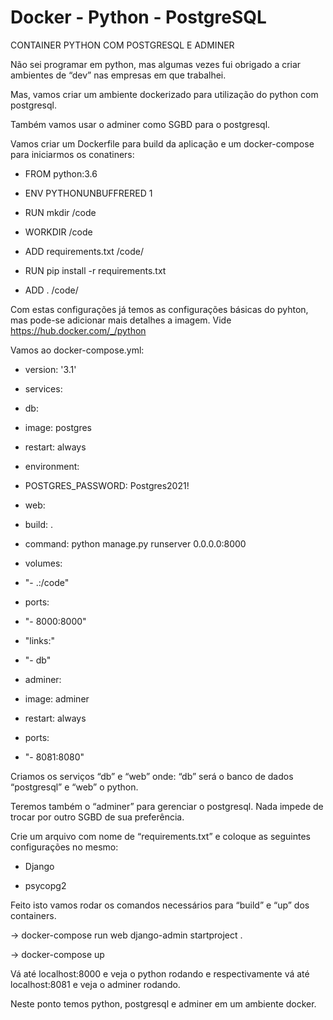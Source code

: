 # Docker - Python - PostgreSQL
CONTAINER PYTHON COM POSTGRESQL E ADMINER



Não sei programar em python, mas algumas vezes fui obrigado a criar ambientes de “dev” nas empresas em que trabalhei.

Mas, vamos criar um ambiente dockerizado para utilização do python com postgresql.

Também vamos usar o adminer como SGBD para o postgresql.



Vamos criar um Dockerfile para build da aplicação e um docker-compose para iniciarmos os conatiners:



- FROM python:3.6

- ENV PYTHONUNBUFFRERED 1

- RUN mkdir /code

- WORKDIR /code

- ADD requirements.txt /code/

- RUN pip install -r requirements.txt

- ADD . /code/



Com estas configurações já temos as configurações básicas do pyhton, mas pode-se adicionar mais detalhes a imagem. Vide https://hub.docker.com/_/python

Vamos ao docker-compose.yml:



- version: '3.1'

- services:

- db:

- image: postgres

- restart: always

- environment:

- POSTGRES_PASSWORD: Postgres2021!

- web:

- build: .

- command: python manage.py runserver 0.0.0.0:8000

- volumes:

- "- .:/code"

- ports:

- "- 8000:8000"

- "links:"

- "- db"

- adminer:

- image: adminer

- restart: always

- ports:

- "- 8081:8080"



Criamos os serviços “db” e “web” onde: “db” será o banco de dados “postgresql” e “web” o python.

Teremos também o “adminer” para gerenciar o postgresql. Nada impede de trocar por outro SGBD de sua preferência.



Crie um arquivo com nome de “requirements.txt” e coloque as seguintes configurações no mesmo:

- Django

- psycopg2



Feito isto vamos rodar os comandos necessários para “build” e “up” dos containers.

→ docker-compose run web django-admin startproject <nome-projeto> .

→ docker-compose up



Vá até localhost:8000 e veja o python rodando e respectivamente vá até localhost:8081 e veja o adminer rodando.



Neste ponto temos python, postgresql e adminer em um ambiente docker.

